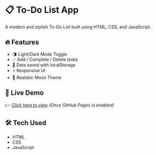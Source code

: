 # 📋 To-Do List App

A modern and stylish To-Do List built using HTML, CSS, and JavaScript.

## 🔥 Features
- 🌗 Light/Dark Mode Toggle
- ✅ Add / Complete / Delete tasks
- 💾 Data saved with localStorage
- ⚡ Responsive UI
- 🎨 Realistic Moon Theme

## 🚀 Live Demo
👉 [Click here to view](https://Ch-parimalajyothika.github.io/Todo-app/) *(Once GitHub Pages is enabled)*

## 🛠️ Tech Used
- HTML
- CSS
- JavaScript

